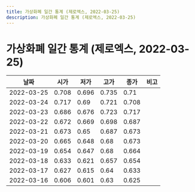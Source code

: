 ```yaml
---
title: 가상화폐 일간 통계 (제로엑스, 2022-03-25)
description: 가상화폐 일간 통계 (제로엑스, 2022-03-25)
---
```


가상화폐 일간 통계 (제로엑스, 2022-03-25)
===

|날짜|시가|저가|고가|종가|비고|
|--|--|--|--|--|--|
|2022-03-25|0.708|0.696|0.735|0.71|    |
|2022-03-24|0.717|0.69|0.721|0.708|    |
|2022-03-23|0.686|0.676|0.723|0.717|    |
|2022-03-22|0.672|0.669|0.698|0.687|    |
|2022-03-21|0.673|0.65|0.687|0.673|    |
|2022-03-20|0.665|0.648|0.68|0.673|    |
|2022-03-19|0.654|0.647|0.68|0.664|    |
|2022-03-18|0.633|0.621|0.657|0.654|    |
|2022-03-17|0.627|0.615|0.64|0.633|    |
|2022-03-16|0.606|0.601|0.63|0.625|    |
